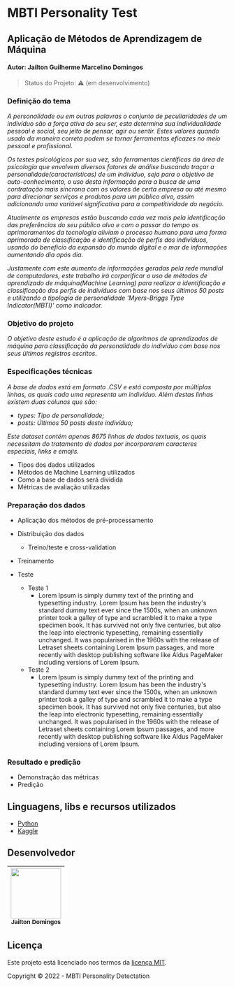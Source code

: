 # MBTI Personality Test
## Aplicação de Métodos de Aprendizagem de Máquina 
#### Autor: Jailton Guilherme Marcelino Domingos<br>


> Status do Projeto: :warning: (em desenvolvimento)
> 
### Definição do tema
*A personalidade ou em outras palavras o conjunto de peculiaridades de um indivíduo são a força ativa do seu ser, esta determina sua individualidade pessoal e social, seu jeito de pensar, agir ou sentir. Estes valores quando usado da maneira correta podem se tornar ferramentas eficazes no meio pessoal e profissional.*

*Os testes psicológicos por sua vez, são ferramentas científicas da área de psicologia que envolvem diversos fatores de análise buscando traçar a personalidade(características) de um indivíduo, seja para o objetivo de auto-conhecimento, o uso desta informação para a busca de uma contratação mais síncrona com os valores de certa empresa ou até mesmo para direcionar serviços e produtos para um público alvo, assim adicionando uma variável significativa para a competitividade do negócio.*

*Atualmente as empresas estão buscando cada vez mais pela identificação das preferências do seu público alvo e com o passar do tempo os aprimoramentos da tecnologia aliviam o processo humano para uma forma aprimorada de classificação e identificação de perfis dos indivíduos, usando do beneficio da expansão do mundo digital e o mar de informações aumentando dia após dia.*

*Justamente com este aumento de informações geradas pela rede mundial de computadores, este trabalho irá corporificar o uso de métodos de aprendizado de máquina(Machine Learning) para realizar a identificação e classificação dos perfis de indivíduos com base nos seus últimos 50 posts e utilizando a tipologia de personalidade 'Myers-Briggs Type Indicator(MBTI)' como indicador.*

### Objetivo do projeto
*O objetivo deste estudo é a aplicação de algoritmos de aprendizados de máquina para classificação da personalidade do indivíduo com base nos seus últimos registros escritos.*


### Especificações técnicas
*A base de dados está em formato .CSV e está composta por múltiplas linhas, as quais cada uma representa um indivíduo. Além destas linhas existem duas colunas que são:* 

- *types: Tipo de personalidade;*
- *posts: Últimos 50 posts deste indivíduo;*

*Este dataset contém apenas 8675 linhas de dados textuais, os quais necessitam do tratamento de dados por incorporarem caracteres especiais, links e emojis.*

- Tipos dos dados utilizados
- Métodos de Machine Learning utilizados
- Como a base de dados será dividida
- Métricas de avaliação utilizadas


### Preparação dos dados
- Aplicação dos métodos de pré-processamento
- Distribuição dos dados
  - Treino/teste e cross-validation

- Treinamento
- Teste
  - Teste 1
    - Lorem Ipsum is simply dummy text of the printing and typesetting industry. Lorem Ipsum has been the industry's standard dummy text ever since the 1500s, when an unknown printer took a galley of type and scrambled it to make a type specimen book. It has survived not only five centuries, but also the leap into electronic typesetting, remaining essentially unchanged. It was popularised in the 1960s with the release of Letraset sheets containing Lorem Ipsum passages, and more recently with desktop publishing software like Aldus PageMaker including versions of Lorem Ipsum.
  - Teste 2
    - Lorem Ipsum is simply dummy text of the printing and typesetting industry. Lorem Ipsum has been the industry's standard dummy text ever since the 1500s, when an unknown printer took a galley of type and scrambled it to make a type specimen book. It has survived not only five centuries, but also the leap into electronic typesetting, remaining essentially unchanged. It was popularised in the 1960s with the release of Letraset sheets containing Lorem Ipsum passages, and more recently with desktop publishing software like Aldus PageMaker including versions of Lorem Ipsum.


### Resultado e predição
- Demonstração das métricas
- Predição

## Linguagens, libs e recursos utilizados

- [Python](https://www.python.org/)
- [Kaggle](https://www.kaggle.com/)

## Desenvolvedor

[<img src="https://avatars.githubusercontent.com/u/31225679?v=4" width=115 > <br> <sub> Jailton Domingos </sub>](https://github.com/JailtonDomingos) |
| :---: |  

## Licença 

Este projeto está licenciado nos termos da [licença MIT](LICENSE).

Copyright :copyright: 2022 - MBTI Personality Detectation
